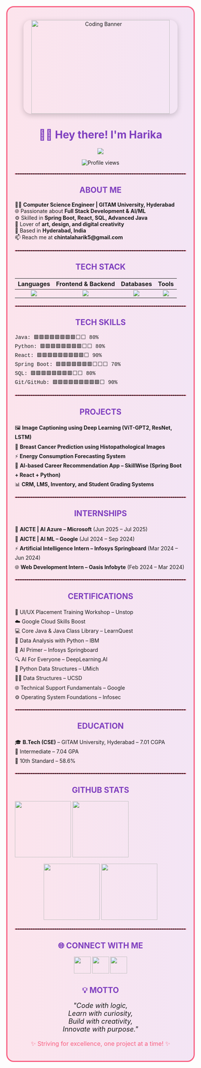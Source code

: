 <!-- Decorative GitHub README for Harika -->
<div align="center" style="border: 3px solid #F85D7F; border-radius: 20px; padding: 20px; background: linear-gradient(to right, #fce4ec, #f3e5f5);">

  <!-- Banner -->
  <p align="center">
    <img src="https://www.jobspikr.com/wp-content/uploads/2022/03/image-2.png" 
         alt="Coding Banner" 
         style="width:90%; border-radius:20px; height:250px; box-shadow: 0 4px 15px rgba(0,0,0,0.2);">
  </p>

  <!-- Typing SVG -->
  <h1 align="center" style="color:#7F3FBF;">👩‍💻 Hey there! I'm Harika</h1>
  <p>
    <a href="https://github.com/Chintalaharika5">
      <img src="https://readme-typing-svg.herokuapp.com?lines=Computer+Science+Engineer;Full+Stack+Java+Developer;AI+%26+ML+Explorer;Creative+Tech+Innovator&center=true&width=500&height=45">
    </a>
  </p>

  <!-- Profile Views -->
  <p>
    <img src="https://komarev.com/ghpvc/?username=Chintalaharika5&label=Profile%20views&color=F85D7F&style=flat" alt="Profile views" />
  </p>

  <hr style="border:1px dashed #F85D7F; margin:20px 0;">

  <!-- About Me -->
  <h2 style="color:#7F3FBF;">ABOUT ME</h2>
  <div align="left">
  <p>
    👩‍💻 <b>Computer Science Engineer | GITAM University, Hyderabad</b><br>
    🌐 Passionate about <b>Full Stack Development & AI/ML</b><br>
    ⚙️ Skilled in <b>Spring Boot, React, SQL, Advanced Java</b><br>
    🎨 Lover of <b>art, design, and digital creativity</b><br>
    📍 Based in <b>Hyderabad, India</b><br>
    📫 Reach me at <b>chintalaharik5@gmail.com</b>
  </p>
  </div>
  <hr style="border:1px dashed #F85D7F; margin:20px 0;">

  <!-- Tech Stack -->
  <h2 style="color:#7F3FBF;">TECH STACK</h2>
  <div align="left">
    <table>
      <thead>
        <tr>
          <th>Languages</th>
          <th>Frontend & Backend</th>
          <th>Databases</th>
          <th>Tools</th>
        </tr>
      </thead>
      <tbody>
        <tr>
          <td align="center"><img src="https://skillicons.dev/icons?i=java,python,c" /></td>
          <td align="center"><img src="https://skillicons.dev/icons?i=html,css,js,react,spring,nodejs" /></td>
          <td align="center"><img src="https://skillicons.dev/icons?i=mysql,mongodb" /></td>
          <td align="center"><img src="https://skillicons.dev/icons?i=git,github,vscode,postman" /></td>
        </tr>
      </tbody>
    </table>
  </div>

  <hr style="border:1px dashed #F85D7F; margin:20px 0;">

  <!-- Tech Skills -->
  <h2 style="color:#7F3FBF;">TECH SKILLS</h2>
  <p align="left", style="font-family: 'Courier New', monospace;">
    Java: 🟩🟩🟩🟩🟩🟩🟩🟩⬜⬜ 80%<br>
    Python: 🟩🟩🟩🟩🟩🟩🟩🟩⬜⬜ 80%<br>
    React: 🟩🟩🟩🟩🟩🟩🟩🟩🟩⬜ 90%<br>
    Spring Boot: 🟩🟩🟩🟩🟩🟩🟩⬜⬜⬜ 70%<br>
    SQL: 🟩🟩🟩🟩🟩🟩🟩🟩⬜⬜ 80%<br>
    Git/GitHub: 🟩🟩🟩🟩🟩🟩🟩🟩🟩⬜ 90%
  </p>

  <hr style="border:1px dashed #F85D7F; margin:20px 0;">

  <!-- Projects -->
 <h2 style="color:#7F3FBF;">PROJECTS</h2>
<p align="left", style="line-height: 1.8;">
  🖼️ <b>Image Captioning using Deep Learning (ViT-GPT2, ResNet, LSTM)</b><br>
  🏥 <b>Breast Cancer Prediction using Histopathological Images</b><br>
  ⚡ <b>Energy Consumption Forecasting System</b><br>
  💼 <b>AI-based Career Recommendation App – SkillWise (Spring Boot + React + Python)</b><br>
  📊 <b>CRM, LMS, Inventory, and Student Grading Systems</b>
</p>

<hr style="border:1px dashed #F85D7F; margin:20px 0;">

<!-- Internships -->
<h2 style="color:#7F3FBF;">INTERNSHIPS</h2>
<p align="left", style="line-height: 1.8;">
  💠 <b>AICTE | AI Azure – Microsoft</b> (Jun 2025 – Jul 2025)<br>
  🔶 <b>AICTE | AI ML – Google</b> (Jul 2024 – Sep 2024)<br>
  ⚡ <b>Artificial Intelligence Intern – Infosys Springboard</b> (Mar 2024 – Jun 2024)<br>
  🌐 <b>Web Development Intern – Oasis Infobyte</b> (Feb 2024 – Mar 2024)
</p>

<hr style="border:1px dashed #F85D7F; margin:20px 0;">

<!-- Certifications -->
<h2 style="color:#7F3FBF;">CERTIFICATIONS</h2>
<p align="left", style="line-height: 1.8;">
  🎨 UI/UX Placement Training Workshop – Unstop<br>
  ☁️ Google Cloud Skills Boost<br>
  💻 Core Java & Java Class Library – LearnQuest<br>
  🐍 Data Analysis with Python – IBM<br>
  🤖 AI Primer – Infosys Springboard<br>
  🔍 AI For Everyone – DeepLearning.AI<br>
  🧩 Python Data Structures – UMich<br>
  🧑‍💻 Data Structures – UCSD<br>
  🌐 Technical Support Fundamentals – Google<br>
  ⚙️ Operating System Foundations – Infosec
</p>

<hr style="border:1px dashed #F85D7F; margin:20px 0;">

<!-- Education -->
<h2 style="color:#7F3FBF;">EDUCATION</h2>
<p align="left", style="line-height: 1.8;">
  🎓 <b>B.Tech (CSE)</b> – GITAM University, Hyderabad – 7.01 CGPA<br>
  📘 Intermediate – 7.04 GPA<br>
  🏫 10th Standard – 58.6%
</p>

<hr style="border:1px dashed #F85D7F; margin:20px 0;">


  <!-- GitHub Stats -->
  <h2 style="color:#7F3FBF;">GITHUB STATS</h2>
  <p align="left">
    <img src="https://github-readme-streak-stats.herokuapp.com/?user=Chintalaharika5&theme=radical&border=7F3FBF&background=0D1117" height="150px"/>
    <img src="https://github-profile-summary-cards.vercel.app/api/cards/profile-details?username=Chintalaharika5&theme=radical" height="150px"/>
  </p>
  <p>
    <img src="https://denvercoder1-github-readme-stats.vercel.app/api?username=Chintalaharika5&show_icons=true&theme=react&border_color=7F3FBF&bg_color=0D1117&title_color=F85D7F&icon_color=F8D866" height="150px"/>
    <img src="https://denvercoder1-github-readme-stats.vercel.app/api/top-langs/?username=Chintalaharika5&langs_count=8&layout=compact&theme=react&border_color=7F3FBF&bg_color=0D1117&title_color=F85D7F&icon_color=F8D866" height="150px"/>
  </p>

  <hr style="border:1px dashed #F85D7F; margin:20px 0;">

  <!-- Connect -->
  <h2 style="color:#7F3FBF;">🌐 CONNECT WITH ME</h2>
  <p align="center" >
    <a href="https://linkedin.com/in/harika-chintala-23b37b272"><img src="https://skillicons.dev/icons?i=linkedin" width="45"/></a>
    <a href="https://github.com/Chintalaharika5"><img src="https://skillicons.dev/icons?i=github" width="45"/></a>
    <a href="mailto:chintalaharik5@gmail.com"><img src="https://skillicons.dev/icons?i=gmail" width="45"/></a>
  </p>

  <!-- Motto -->
  <h2 style="color:#7F3FBF;">💡 MOTTO</h2>
  <p align="center" style="font-size:18px; font-style:italic;">
    "Code with logic,<br>
    Learn with curiosity,<br>
    Build with creativity,<br>
    Innovate with purpose."
  </p>
  <p style="font-size:16px; color:#F85D7F;">✨ Striving for excellence, one project at a time! ✨</p>

</div>
